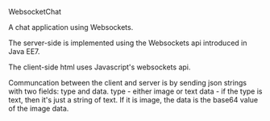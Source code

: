 WebsocketChat

A chat application using Websockets.

The server-side is implemented using the Websockets api introduced in Java EE7.

The client-side html uses Javascript's websockets api.

Communcation between the client and server is by sending json strings with two fields: type and data.
	type - either image or text
	data - if the type is text, then it's just a string of text. If it is image, the data is the base64 value of the image data.